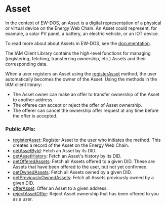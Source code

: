 # Asset

In the context of EW-DOS, an Asset is a digital representation of a physical or virtual device on the Energy Web Chain. An Asset could represent, for example, a solar PV panel, a battery, an electric vehicle, or an IOT device.

To read more about about Assets in EW-DOS, see the [documentation](https://energy-web-foundation.gitbook.io/energy-web/foundational-concepts/assets-in-ew-dos).

The IAM Client Library contains the high-level functions for managing (registering, fetching, transferring ownership, etc.) Assets and their corresponding data.

When a user registers an Asset using the [registerAsset](../api/classes/modules_assets.AssetsService.md#registerasset) method, the user automatically becomes the owner of the Asset. Using the methods in the IAM client library:

- The Asset owner can make an offer to transfer ownership of the Asset to another address.
- The offeree can accept or reject the offer of Asset ownership.
- The offerer can cancel the ownership offer request at any time before the offer is accepted.

### Public APIs:

- [registerAsset](../api/classes/modules_assets.AssetsService.md#registerasset): Register Asset to the user who initiates the method. This creates a record of the Asset on the Energy Web Chain.
- [getAssetById](../api/classes/modules_assets.AssetsService.md#getassetbyid): Fetch an Asset by its DID.
- [getAssetHistory](../api/classes/modules_assets.AssetsService.md#getassethistory): Fetch an Asset's history by its DID.
- [getOfferedAssets](../api/classes/modules_assets.AssetsService.md#getofferedassets): Fetch all Assets offered to a given DID. These are Assets that have been offered to the user, but not yet confirmed.
- [getOwnedAssets](../api/classes/modules_assets.AssetsService.md#getownedassets): Fetch all Assets owned by a given DID.
- [getPreviouslyOwnedAssets](../api/classes/modules_assets.AssetsService.md#getpreviouslyownedassets): Fetch all Assets previously owned by a given DID.
- [offerAsset](../api/classes/modules_assets.AssetsService.md#offerasset): Offer an Asset to a given address.
- [rejectAssetOffer](../api/classes/modules_assets.AssetsService.md#rejectassetoffer): Reject Asset ownership that has been offered to you as a user.
